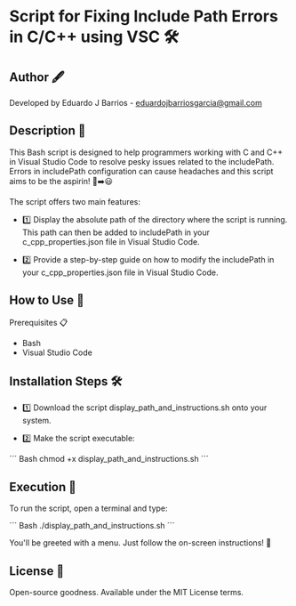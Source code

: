 # Script for Fixing Include Path Errors in C/C++ using VSC 🛠️
## Author 🖋️
Developed by Eduardo J Barrios - eduardojbarriosgarcia@gmail.com

## Description 📝
This Bash script is designed to help programmers working with C and C++ in Visual Studio Code to resolve pesky issues related to the includePath. Errors in includePath configuration can cause headaches and this script aims to be the aspirin! 🤕➡️😃

The script offers two main features:

- 1️⃣ Display the absolute path of the directory where the script is running. This path can then be added to includePath in your c_cpp_properties.json file in Visual Studio Code.

- 2️⃣ Provide a step-by-step guide on how to modify the includePath in your c_cpp_properties.json file in Visual Studio Code.

## How to Use 🤔
Prerequisites 📋
- Bash
- Visual Studio Code 
## Installation Steps 🛠️
- 1️⃣ Download the script display_path_and_instructions.sh onto your system.

- 2️⃣ Make the script executable:


´´´ Bash
chmod +x display_path_and_instructions.sh
´´´
## Execution 🚀
To run the script, open a terminal and type:

´´´ Bash
./display_path_and_instructions.sh
´´´

You'll be greeted with a menu. Just follow the on-screen instructions! 📖

## License 📜
Open-source goodness. Available under the MIT License terms.
